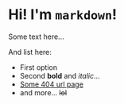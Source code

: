 # Hi! I'm `markdown`!

Some text here...

And list here:
- First option
- Second **bold** and _italic_...
- [Some 404 url page](/docs/keep/this.md)
- and more... ~~lol~~